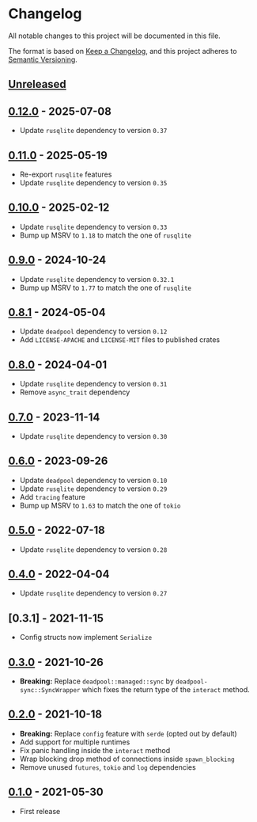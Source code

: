 # Changelog

All notable changes to this project will be documented in this file.

The format is based on [Keep a Changelog](https://keepachangelog.com/en/1.1.0/),
and this project adheres to [Semantic Versioning](https://semver.org/spec/v2.0.0.html).

<!-- next-header -->

## [Unreleased]

## [0.12.0] - 2025-07-08

- Update `rusqlite` dependency to version `0.37`

## [0.11.0] - 2025-05-19

- Re-export `rusqlite` features
- Update `rusqlite` dependency to version `0.35`

## [0.10.0] - 2025-02-12

- Update `rusqlite` dependency to version `0.33`
- Bump up MSRV to `1.18` to match the one of `rusqlite`

## [0.9.0] - 2024-10-24

- Update `rusqlite` dependency to version `0.32.1`
- Bump up MSRV to `1.77` to match the one of `rusqlite`

## [0.8.1] - 2024-05-04

- Update `deadpool` dependency to version `0.12`
- Add `LICENSE-APACHE` and `LICENSE-MIT` files to published crates

## [0.8.0] - 2024-04-01

- Update `rusqlite` dependency to version `0.31`
- Remove `async_trait` dependency

## [0.7.0] - 2023-11-14

- Update `rusqlite` dependency to version `0.30`

## [0.6.0] - 2023-09-26

- Update `deadpool` dependency to version `0.10`
- Update `rusqlite` dependency to version `0.29`
- Add `tracing` feature
- Bump up MSRV to `1.63` to match the one of `tokio`

## [0.5.0] - 2022-07-18

- Update `rusqlite` dependency to version `0.28`

## [0.4.0] - 2022-04-04

- Update `rusqlite` dependency to version `0.27`

## [0.3.1] - 2021-11-15

- Config structs now implement `Serialize`

## [0.3.0] - 2021-10-26

- __Breaking:__ Replace `deadpool::managed::sync` by
  `deadpool-sync::SyncWrapper` which fixes the return type
  of the `interact` method.

## [0.2.0] - 2021-10-18

- __Breaking:__ Replace `config` feature with `serde` (opted out by default)
- Add support for multiple runtimes
- Fix panic handling inside the `interact` method
- Wrap blocking drop method of connections inside `spawn_blocking`
- Remove unused `futures`, `tokio` and `log` dependencies

## [0.1.0] - 2021-05-30

- First release

<!-- next-url -->
[Unreleased]: https://github.com/bikeshedder/deadpool/compare/deadpool-sqlite-v0.12.0...HEAD
[0.12.0]: https://github.com/bikeshedder/deadpool/compare/deadpool-sqlite-v0.11.0...deadpool-sqlite-v0.12.0
[0.11.0]: https://github.com/bikeshedder/deadpool/compare/deadpool-sqlite-v0.10.0...deadpool-sqlite-v0.11.0
[0.10.0]: https://github.com/bikeshedder/deadpool/compare/deadpool-sqlite-v0.9.0...deadpool-sqlite-v0.10.0
[0.9.0]: https://github.com/bikeshedder/deadpool/compare/deadpool-sqlite-v0.8.1...deadpool-sqlite-v0.9.0
[0.8.1]: https://github.com/bikeshedder/deadpool/compare/deadpool-sqlite-v0.8.0...deadpool-sqlite-v0.8.1
[0.8.0]: https://github.com/bikeshedder/deadpool/compare/deadpool-sqlite-v0.7.0...deadpool-sqlite-v0.8.0
[0.7.0]: https://github.com/bikeshedder/deadpool/compare/deadpool-sqlite-v0.6.0...deadpool-sqlite-v0.7.0
[0.6.0]: https://github.com/bikeshedder/deadpool/compare/deadpool-sqlite-v0.5.0...deadpool-sqlite-v0.6.0
[0.5.0]: https://github.com/bikeshedder/deadpool/compare/deadpool-sqlite-v0.4.0...deadpool-sqlite-v0.5.0
[0.4.0]: https://github.com/bikeshedder/deadpool/compare/deadpool-sqlite-v0.3.0...deadpool-sqlite-v0.4.0
[0.3.0]: https://github.com/bikeshedder/deadpool/compare/deadpool-sqlite-v0.2.0...deadpool-sqlite-v0.3.0
[0.2.0]: https://github.com/bikeshedder/deadpool/compare/deadpool-sqlite-v0.1.0...deadpool-sqlite-v0.2.0
[0.1.0]: https://github.com/bikeshedder/deadpool/releases/tag/deadpool-sqlite-v0.1.0
